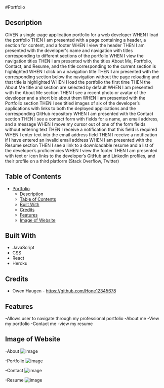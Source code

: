 #Portfolio

## Description

GIVEN a single-page application portfolio for a web developer
WHEN I load the portfolio
THEN I am presented with a page containing a header, a section for content, and a footer
WHEN I view the header
THEN I am presented with the developer's name and navigation with titles corresponding to different sections of the portfolio
WHEN I view the navigation titles
THEN I am presented with the titles About Me, Portfolio, Contact, and Resume, and the title corresponding to the current section is highlighted
WHEN I click on a navigation title
THEN I am presented with the corresponding section below the navigation without the page reloading and that title is highlighted
WHEN I load the portfolio the first time
THEN the About Me title and section are selected by default
WHEN I am presented with the About Me section
THEN I see a recent photo or avatar of the developer and a short bio about them
WHEN I am presented with the Portfolio section
THEN I see titled images of six of the developer’s applications with links to both the deployed applications and the corresponding GitHub repository
WHEN I am presented with the Contact section
THEN I see a contact form with fields for a name, an email address, and a message
WHEN I move my cursor out of one of the form fields without entering text
THEN I receive a notification that this field is required
WHEN I enter text into the email address field
THEN I receive a notification if I have entered an invalid email address
WHEN I am presented with the Resume section
THEN I see a link to a downloadable resume and a list of the developer’s proficiencies
WHEN I view the footer
THEN I am presented with text or icon links to the developer’s GitHub and LinkedIn profiles, and their profile on a third platform (Stack Overflow, Twitter) 


## Table of Contents

- [Portfolio](#portfolio)
  - [Description](#description)
  - [Table of Contents](#table-of-contents)
  - [Built With](#built-with)
  - [Credits](#credits)
  - [Features](#features)
  - [Image of Website](#image-of-website)


## Built With

- JavaScript
- CSS
- React
- Heroku


## Credits

- Owen Haugen - https://github.com/Hone12345678


## Features

-Allows user to navigate through my professional portfolio 
-About me
-View my portfolio
-Contact me
-view my resume


## Image of Website

-About
![image](https://user-images.githubusercontent.com/46331608/161449055-ade8768a-5572-4a8b-8eff-d27d618ef40d.png)

-Portfolio
![image](https://user-images.githubusercontent.com/46331608/161449087-808587b7-8f55-440b-b69f-b84dbc342b27.png)

-Contact
![image](https://user-images.githubusercontent.com/46331608/161449109-52e0a383-19c1-4fee-8e61-df833e3a3923.png)

-Resume
![image](https://user-images.githubusercontent.com/46331608/161449138-f5ce4ef6-f88f-4a78-946f-70c9a251f156.png)




